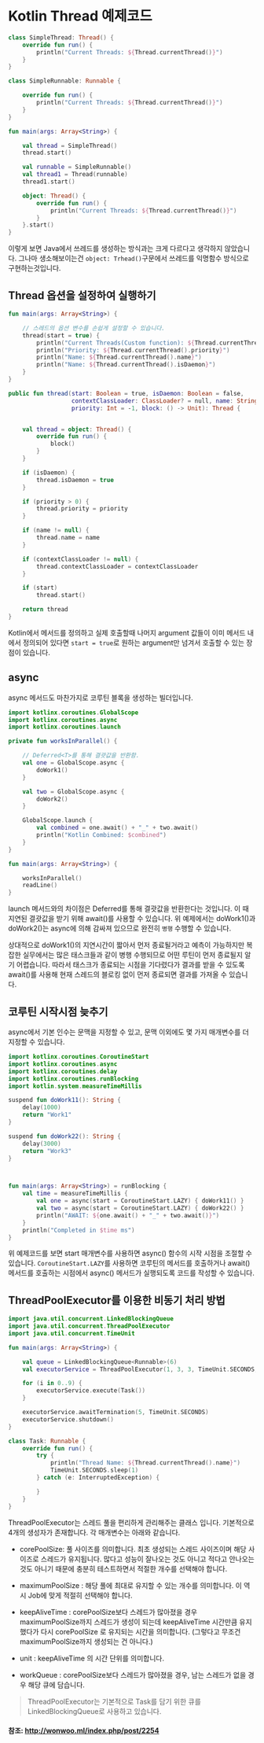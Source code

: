 # Kotlin Thread 예제코드


```kotlin
class SimpleThread: Thread() {
    override fun run() {
        println("Current Threads: ${Thread.currentThread()}")
    }
}

class SimpleRunnable: Runnable {

    override fun run() {
        println("Current Threads: ${Thread.currentThread()}")
    }
}

fun main(args: Array<String>) {

    val thread = SimpleThread()
    thread.start()

    val runnable = SimpleRunnable()
    val thread1 = Thread(runnable)
    thread1.start()

    object: Thread() {
        override fun run() {
            println("Current Threads: ${Thread.currentThread()}")
        }
    }.start()
}
```

이렇게 보면 Java에서 쓰레드를 생성하는 방식과는 크게 다르다고 생각하지 않았습니다.
그나마 생소해보이는건 `object: Trhead()`구문에서 쓰레드를 익명함수 방식으로 구현하는것입니다.

## Thread 옵션을 설정하여 실행하기

```kotlin
fun main(args: Array<String>) {

    // 스레드의 옵션 변수를 손쉽게 설정할 수 있습니다.
    thread(start = true) {
        println("Current Threads(Custom function): ${Thread.currentThread()}")
        println("Priority: ${Thread.currentThread().priority}")
        println("Name: ${Thread.currentThread().name}")
        println("Name: ${Thread.currentThread().isDaemon}")
    }
}

public fun thread(start: Boolean = true, isDaemon: Boolean = false,
                  contextClassLoader: ClassLoader? = null, name: String? = null,
                  priority: Int = -1, block: () -> Unit): Thread {


    val thread = object: Thread() {
        override fun run() {
            block()
        }
    }

    if (isDaemon) {
        thread.isDaemon = true
    }

    if (priority > 0) {
        thread.priority = priority
    }

    if (name != null) {
        thread.name = name
    }

    if (contextClassLoader != null) {
        thread.contextClassLoader = contextClassLoader
    }

    if (start)
        thread.start()

    return thread
}
```

Kotlin에서 메서드를 정의하고 실제 호출할때 나머지 argument 값들이 이미 메서드 내에서 정의되어 있다면 `start = true`로 원하는 argument만 넘겨서 호출할 수 있는 장점이 있습니다.

## async

async 메서드도 마찬가지로 코루틴 블록을 생성하는 빌더입니다. 

```kotlin
import kotlinx.coroutines.GlobalScope
import kotlinx.coroutines.async
import kotlinx.coroutines.launch

private fun worksInParallel() {

    // Deferred<T>를 통해 결괏값을 반환함.
    val one = GlobalScope.async {
        doWork1()
    }

    val two = GlobalScope.async {
        doWork2()
    }

    GlobalScope.launch {
        val combined = one.await() + "_" + two.await()
        println("Kotlin Combined: $combined")
    }
}

fun main(args: Array<String>) {

    worksInParallel()
    readLine()
}
```

launch 메서드와의 차이점은 Deferred<T>를 통해 결괏값을 반환한다는 것입니다. 이 때 지연된 결괏값을 받기 위해 await()를 사용할 수 있습니다.
위 예제에서는 doWork1()과doWork2()는 async에 의해 감싸져 있으므로 완전히 `병행` 수행할 수 있습니다.

상대적으로 doWork1()의 지연시간이 짧아서 먼저 종료될거라고 예측이 가능하지만 복잡한 실무에서는 많은 태스크들과 같이 병행 수행되므로 어떤 루틴이 먼저 종료될지 알기 어렵습니다. 
따라서 태스크가 종료되는 시점을 기다렸다가 결과를 받을 수 있도록 await()를 사용해 현재 스레드의 블로킹 없이 먼저 종료되면 결과를 가져올 수 있습니다.
    
    
## 코루틴 시작시점 늦추기    
   
async에서 기본 인수는 문맥을 지정할 수 있고, 문맥 이외에도 몇 가지 매개변수를 더 지정할 수 있습니다.
    
```kotlin
import kotlinx.coroutines.CoroutineStart
import kotlinx.coroutines.async
import kotlinx.coroutines.delay
import kotlinx.coroutines.runBlocking
import kotlin.system.measureTimeMillis

suspend fun doWork11(): String {
    delay(1000)
    return "Work1"
}

suspend fun doWork22(): String {
    delay(3000)
    return "Work3"
}



fun main(args: Array<String>) = runBlocking {
    val time = measureTimeMillis {
        val one = async(start = CoroutineStart.LAZY) { doWork11() }
        val two = async(start = CoroutineStart.LAZY) { doWork22() }
        println("AWAIT: ${one.await() + "_" + two.await()}")
    }
    println("Completed in $time ms")
}    
```   

위 예제코드를 보면 start 매개변수를 사용하면 async() 함수의 시작 시점을 조절할 수 있습니다. `CoroutineStart.LAZY`를 사용하면 코루틴의 메서드를 호출하거나 await() 메서드를 호출하는
시점에서 async() 메서드가 실행되도록 코드를 작성할 수 있습니다.    

    
## ThreadPoolExecutor를 이용한 비동기 처리 방법    
    
```kotlin
import java.util.concurrent.LinkedBlockingQueue
import java.util.concurrent.ThreadPoolExecutor
import java.util.concurrent.TimeUnit

fun main(args: Array<String>) {

    val queue = LinkedBlockingQueue<Runnable>(6)
    val executorService = ThreadPoolExecutor(1, 3, 3, TimeUnit.SECONDS, queue)

    for (i in 0..9) {
        executorService.execute(Task())
    }

    executorService.awaitTermination(5, TimeUnit.SECONDS)
    executorService.shutdown()
}

class Task: Runnable {
    override fun run() {
        try {
            println("Thread Name: ${Thread.currentThread().name}")
            TimeUnit.SECONDS.sleep(1)
        } catch (e: InterruptedException) {

        }
    }
}       
```    
    
ThreadPoolExecutor는 스레드 풀을 편리하게 관리해주는 클래스 입니다.
기본적으로 4개의 생성자가 존재합니다. 각 매개변수는 아래와 같습니다.

- corePoolSize: 풀 사이즈를 의미합니다. 최초 생성되는 스레드 사이즈이며 해당 사이즈로 스레드가 유지됩니다. 많다고 성능이 잘나오는 것도 아니고 적다고 안나오는 것도 아니기 때문에 충분히 테스트하면서 적절한 개수를 선택해야 합니다.

- maximumPoolSize : 해당 풀에 최대로 유지할 수 있는 개수를 의미합니다. 이 역시 Job에 맞게 적절히 선택해야 합니다.

- keepAliveTime : corePoolSize보다 스레드가 많아졌을 경우 maximumPoolSize까지 스레드가 생성이 되는데 keepAliveTime 시간만큼 유지했다가 다시 corePoolSize 로 유지되는 시간을 의미합니다. (그렇다고 무조건 maximumPoolSize까지 생성되는 건 아니다.)

- unit : keepAliveTime 의 시간 단위를 의미합니다.

- workQueue : corePoolSize보다 스레드가 많아졌을 경우, 남는 스레드가 없을 경우 해당 큐에 담습니다.
    
> ThreadPoolExecutor는 기본적으로 Task를 담기 위한 큐를 LinkedBlockingQueue로 사용하고 있습니다.




#### 참조: http://wonwoo.ml/index.php/post/2254    
    
